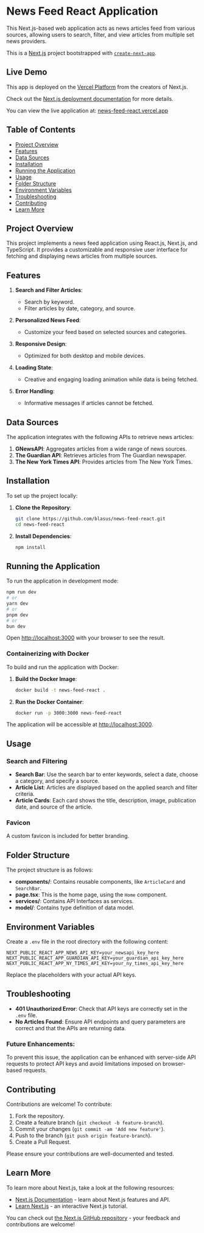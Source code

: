 # News Feed React Application

This Next.js-based web application acts as news articles feed from various sources, allowing users to search, filter, and view articles from multiple set news providers.

This is a [Next.js](https://nextjs.org) project bootstrapped with [`create-next-app`](https://nextjs.org/docs/app/api-reference/cli/create-next-app).

## Live Demo

This app is deployed on the [Vercel Platform](https://vercel.com/new?utm_medium=default-template&filter=next.js&utm_source=create-next-app&utm_campaign=create-next-app-readme) from the creators of Next.js.

Check out the [Next.js deployment documentation](https://nextjs.org/docs/app/building-your-application/deploying) for more details.

You can view the live application at: [news-feed-react.vercel.app](https://news-feed-react-56ifaeb6k-blasus-projects.vercel.app/)

## Table of Contents

- [Project Overview](#project-overview)
- [Features](#features)
- [Data Sources](#data-sources)
- [Installation](#installation)
- [Running the Application](#running-the-application)
- [Usage](#usage)
- [Folder Structure](#folder-structure)
- [Environment Variables](#environment-variables)
- [Troubleshooting](#troubleshooting)
- [Contributing](#contributing)
- [Learn More](#learn-more)

## Project Overview

This project implements a news feed application using React.js, Next.js, and TypeScript. It provides a customizable and responsive user interface for fetching and displaying news articles from multiple sources.

## Features

1. **Search and Filter Articles**:
   - Search by keyword.
   - Filter articles by date, category, and source.

2. **Personalized News Feed**:
   - Customize your feed based on selected sources and categories.

3. **Responsive Design**:
   - Optimized for both desktop and mobile devices.

4. **Loading State**:
   - Creative and engaging loading animation while data is being fetched.

5. **Error Handling**:
   - Informative messages if articles cannot be fetched.

## Data Sources

The application integrates with the following APIs to retrieve news articles:

1. **GNewsAPI**: Aggregates articles from a wide range of news sources.
2. **The Guardian API**: Retrieves articles from The Guardian newspaper.
3. **The New York Times API**: Provides articles from The New York Times.

## Installation

To set up the project locally:

1. **Clone the Repository**:

   ```bash
   git clone https://github.com/blasus/news-feed-react.git
   cd news-feed-react
   ```

2. **Install Dependencies**:

   ```bash
   npm install
   ```

## Running the Application

To run the application in development mode:

```bash
npm run dev
# or
yarn dev
# or
pnpm dev
# or
bun dev
```

Open [http://localhost:3000](http://localhost:3000) with your browser to see the result.

### Containerizing with Docker

To build and run the application with Docker:

1. **Build the Docker Image**:

   ```bash
   docker build -t news-feed-react .
   ```

2. **Run the Docker Container**:

   ```bash
   docker run -p 3000:3000 news-feed-react
   ```

The application will be accessible at [http://localhost:3000](http://localhost:3000).

## Usage

### Search and Filtering

- **Search Bar**: Use the search bar to enter keywords, select a date, choose a category, and specify a source.
- **Article List**: Articles are displayed based on the applied search and filter criteria.
- **Article Cards**: Each card shows the title, description, image, publication date, and source of the article.

### Favicon

A custom favicon is included for better branding.

## Folder Structure

The project structure is as follows:

- **components/**: Contains reusable components, like `ArticleCard` and `SearchBar`.
- **page.tsx**: This is the home page, using the `Home` component.
- **services/**: Contains API Interfaces as services.
- **model/**: Contains type definition of data model.

## Environment Variables

Create a `.env` file in the root directory with the following content:

```plaintext
NEXT_PUBLIC_REACT_APP_NEWS_API_KEY=your_newsapi_key_here
NEXT_PUBLIC_REACT_APP_GUARDIAN_API_KEY=your_guardian_api_key_here
NEXT_PUBLIC_REACT_APP_NY_TIMES_API_KEY=your_ny_times_api_key_here
```

Replace the placeholders with your actual API keys.

## Troubleshooting

- **401 Unauthorized Error**: Check that API keys are correctly set in the `.env` file.
- **No Articles Found**: Ensure API endpoints and query parameters are correct and that the APIs are returning data.

### Future Enhancements:

To prevent this issue, the application can be enhanced with server-side API requests to protect API keys and avoid limitations imposed on browser-based requests.

## Contributing

Contributions are welcome! To contribute:

1. Fork the repository.
2. Create a feature branch (`git checkout -b feature-branch`).
3. Commit your changes (`git commit -am 'Add new feature'`).
4. Push to the branch (`git push origin feature-branch`).
5. Create a Pull Request.

Please ensure your contributions are well-documented and tested.

## Learn More

To learn more about Next.js, take a look at the following resources:

- [Next.js Documentation](https://nextjs.org/docs) - learn about Next.js features and API.
- [Learn Next.js](https://nextjs.org/learn) - an interactive Next.js tutorial.

You can check out [the Next.js GitHub repository](https://github.com/vercel/next.js) - your feedback and contributions are welcome!
